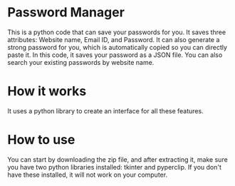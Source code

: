 # Password Manager
This is a python code that can save your passwords for you. It saves three attributes: Website name, Email ID, and Password. It can also generate a strong password for you, which is automatically copied so you can directly paste it. In this code, it saves your password as a JSON file. You can also search your existing passwords by website name.

# How it works
It uses a python library to create an interface for all these features.

# How to use
You can start by downloading the zip file, and after extracting it, make sure you have two python libraries installed: tkinter and pyperclip. If you don't have these installed, it will not work on your computer.

